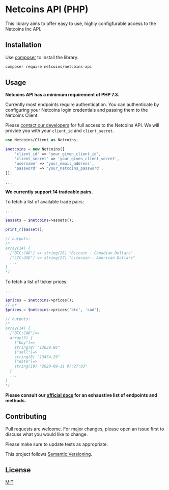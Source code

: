 # Netcoins API (PHP)

This library aims to offer easy to use, highly configfurable access to the Netcoins Inc API.

## Installation

Use [composer](https://getcomposer.org/download/) to install the library.

```bash
composer require netcoins/netcoins-api
```

## Usage

**Netcoins API has a minimum requirement of PHP 7.3.**

Currently most endpoints require authentication. You can authenticate by configuring your Netcoins login credentials and passing them to the Netcoins Client.

Please [contact our developers](#) for full access to the Netcoins API. We will provide you with your `client_id` and `client_secret`.

```php
use Netcoins/Client as Netcoins;

$netcoins = new Netcoins([
    'client_id' => 'your_given_client_id',
    'client_secret' => 'your_given_client_secret',
    'username' => 'your_email_address',
    'password' => 'your_netcoins_password',
]);

...
```

**We currently support 14 tradeable pairs.**

To fetch a list of available trade pairs:

```php
...

$assets = $netcoins->assets();

print_r($assets);

// outputs:
/*
array(14) {
  ["BTC:CAD"] => string(26) "Bitcoin - Canadian Dollars"
  ["LTC:USD"] => string(27) "Litecoin - American Dollars"
  ...
}
*/
```

To fetch a list of ticker prices:

```php
...

$prices = $netcoins->prices();
// or
$prices = $netcoins->prices('btc', 'cad');

// outputs:
/*
array(14) {
  ["BTC:CAD"]=>
  array(3) {
    ["buy"]=>
    string(8) "13639.86"
    ["sell"]=>
    string(8) "13474.29"
    ["date"]=>
    string(19) "2020-09-11 07:27:03"
  }
  ...
}
*/
```

**Please consult our [official docs](#) for an exhaustive list of endpoints and methods.**

## Contributing
Pull requests are welcome. For major changes, please open an issue first to discuss what you would like to change.

Please make sure to update tests as appropriate.

This project follows [Semantic Versioning](https://semver.org/spec/v2.0.0.html).

## License
[MIT](https://choosealicense.com/licenses/mit/)
